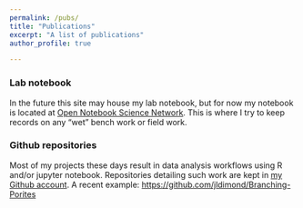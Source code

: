 ```yaml
---
permalink: /pubs/
title: "Publications"
excerpt: "A list of publications"
author_profile: true

---
```



### Lab notebook

In the future this site may house my lab notebook, but for now my notebook is located at [Open Notebook Science Network](http://onsnetwork.org/jdimond/). This is where I try to keep records on any “wet” bench work or field work.

### Github repositories

Most of my projects these days result in data analysis workflows using R and/or jupyter notebook. Repositories detailing such work are kept in [my Github account](https://github.com/jldimond/). A recent example: <https://github.com/jldimond/Branching-Porites>
